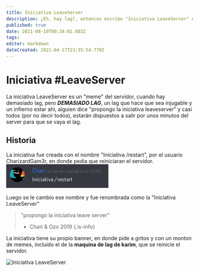 ```yaml
---
title: Iniciativa LeaveServer
description: ¿Eh, hay lag?, entonces escribe "Iniciativa LeaveServer" en el chat y admira lo que sucederá
published: true
date: 2021-08-10T00:34:01.603Z
tags: 
editor: markdown
dateCreated: 2021-04-17T23:35:54.770Z
---
```


# Iniciativa #LeaveServer
La iniciativa LeaveServer es un "meme" del servidor, cuando hay demasiado lag, pero ***DEMASIADO LAG***, un lag que hace que sea injugable y un infierno estar ahi, alguien dice "propongo la iniciativa leaveserver" y casi todos (por no decir todos), estarán dispuestos a salir por unos minutos del server para que se vaya el lag.

## Historia
La iniciativa fue creada con el nombre "Iniciativa /restart", por el usuario CharizardGam3r, en donde pedia que reiniciaran el servidor.
![leaveserver.png](/leaveserver.png)

Luego se le cambio ese nombre y fue renombrada como la "Iniciativa LeaveServer"
> "propongo la iniciativa leave server"
> - Chari & Ozo 2019
{.is-info}

La iniciativa tiene su propio banner, en donde pide a gritos y con un monton de memes, incluido el de la **maquina de lag de karim**, que se reinicie el servidor.

![Iniciativa LeaveServer](https://cdn.discordapp.com/attachments/556529167529803776/592191934903222292/cp.png)

